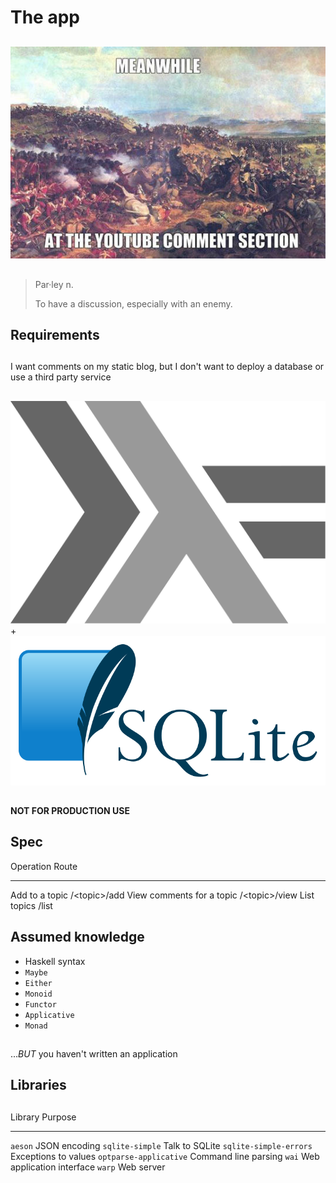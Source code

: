 # The app

##

<img alt="meanwhile, at the YouTube comment section" src="images/comment-section.jpg" />

##

> Par·ley n.  
>   
> To have a discussion, especially with an enemy.

## Requirements

##

I want comments on my static blog, but I don't want to deploy a database or use
a third party service

##

<div id="logos">
 <div id="haskell-logo-wrapper">
  <img alt="Haskell logo" src="images/haskell-logo.svg" id="haskell-logo" class="logo" />
 </div>
 <div id="plus-between-logos">+</div>
 <div id="sqlite-logo-wrapper">
  <img alt="SQLite logo" src="images/sqlite-logo.svg" id="sqlite-logo" class="logo" />
 </div>
</div>
<div style="clear: both;"></div>

##

**NOT FOR PRODUCTION USE**

## Spec

Operation                     Route
---------------------------   ---------------
Add to a topic                /&lt;topic&gt;/add
View comments for a topic     /&lt;topic&gt;/view
List topics                   /list

## Assumed knowledge

 - Haskell syntax
 - `Maybe`
 - `Either`
 - `Monoid`
 - `Functor`
 - `Applicative`
 - `Monad`

##

..._BUT_ you haven't written an application

## Libraries

##

Library                     Purpose
------------------------    ----------------------------
`aeson`                     JSON encoding
`sqlite-simple`             Talk to SQLite
`sqlite-simple-errors`      Exceptions to values
`optparse-applicative`      Command line parsing
`wai`                       Web application interface
`warp`                      Web server

